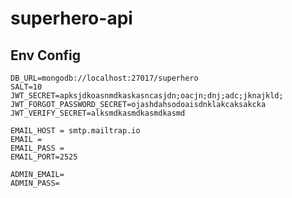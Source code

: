 # superhero-api


## Env Config
  
    DB_URL=mongodb://localhost:27017/superhero
    SALT=10
    JWT_SECRET=apksjdkoasnmdkaskasncasjdn;oacjn;dnj;adc;jknajkld;
    JWT_FORGOT_PASSWORD_SECRET=ojashdahsodoaisdnklakcaksakcka
    JWT_VERIFY_SECRET=alksmdkasmdkasmdkasmd

    EMAIL_HOST = smtp.mailtrap.io
    EMAIL = 
    EMAIL_PASS = 
    EMAIL_PORT=2525

    ADMIN_EMAIL=
    ADMIN_PASS=

